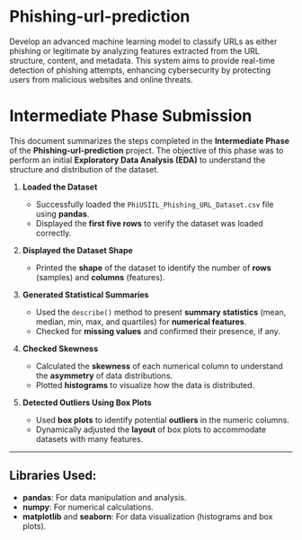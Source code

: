 # Phishing-url-prediction
Develop an advanced machine learning model to classify URLs as either phishing or legitimate by analyzing features extracted from the URL structure, content, and metadata. This system aims to provide real-time detection of phishing attempts, enhancing cybersecurity by protecting users from malicious websites and online threats.

#  **Intermediate Phase Submission**

This document summarizes the steps completed in the **Intermediate Phase** of the **Phishing-url-prediction** project. The objective of this phase was to perform an initial **Exploratory Data Analysis (EDA)** to understand the structure and distribution of the dataset.


1. **Loaded the Dataset**  
   - Successfully loaded the `PhiUSIIL_Phishing_URL_Dataset.csv` file using **pandas**.
   - Displayed the **first five rows** to verify the dataset was loaded correctly.

2. **Displayed the Dataset Shape**  
   - Printed the **shape** of the dataset to identify the number of **rows** (samples) and **columns** (features).

3. **Generated Statistical Summaries**  
   - Used the `describe()` method to present **summary statistics** (mean, median, min, max, and quartiles) for **numerical features**.
   - Checked for **missing values** and confirmed their presence, if any.

4. **Checked Skewness**  
   - Calculated the **skewness** of each numerical column to understand the **asymmetry** of data distributions.
   - Plotted **histograms** to visualize how the data is distributed.

5. **Detected Outliers Using Box Plots**  
   - Used **box plots** to identify potential **outliers** in the numeric columns.
   - Dynamically adjusted the **layout** of box plots to accommodate datasets with many features.

---

##  **Libraries Used:**
- **pandas**: For data manipulation and analysis.
- **numpy**: For numerical calculations.
- **matplotlib** and **seaborn**: For data visualization (histograms and box plots).
